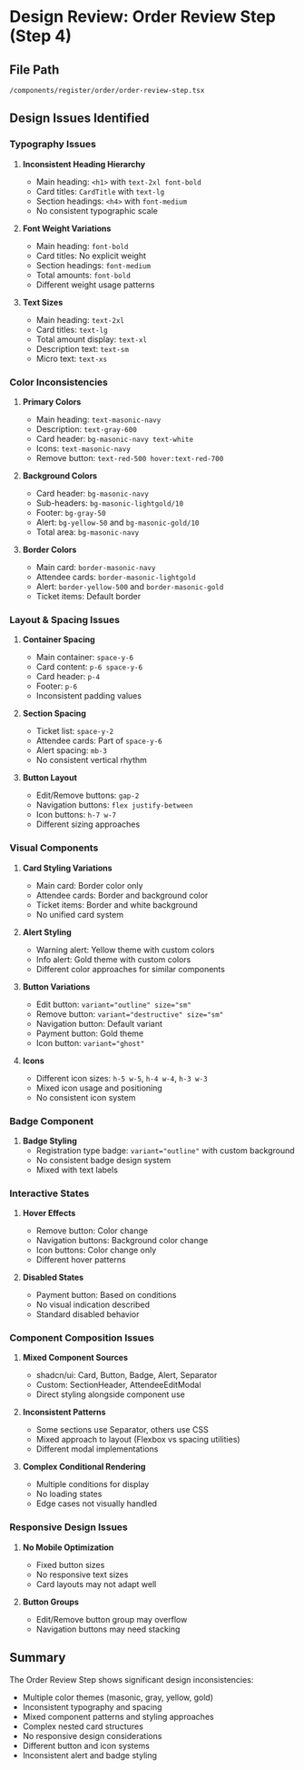 # Design Review: Order Review Step (Step 4)

## File Path
`/components/register/order/order-review-step.tsx`

## Design Issues Identified

### Typography Issues
1. **Inconsistent Heading Hierarchy**
   - Main heading: `<h1>` with `text-2xl font-bold`
   - Card titles: `CardTitle` with `text-lg`
   - Section headings: `<h4>` with `font-medium`
   - No consistent typographic scale

2. **Font Weight Variations**
   - Main heading: `font-bold`
   - Card titles: No explicit weight
   - Section headings: `font-medium`
   - Total amounts: `font-bold`
   - Different weight usage patterns

3. **Text Sizes**
   - Main heading: `text-2xl`
   - Card titles: `text-lg`
   - Total amount display: `text-xl`
   - Description text: `text-sm`
   - Micro text: `text-xs`

### Color Inconsistencies
1. **Primary Colors**
   - Main heading: `text-masonic-navy`
   - Description: `text-gray-600`
   - Card header: `bg-masonic-navy text-white`
   - Icons: `text-masonic-navy`
   - Remove button: `text-red-500 hover:text-red-700`

2. **Background Colors**
   - Card header: `bg-masonic-navy`
   - Sub-headers: `bg-masonic-lightgold/10`
   - Footer: `bg-gray-50`
   - Alert: `bg-yellow-50` and `bg-masonic-gold/10`
   - Total area: `bg-masonic-navy`

3. **Border Colors**
   - Main card: `border-masonic-navy`
   - Attendee cards: `border-masonic-lightgold`
   - Alert: `border-yellow-500` and `border-masonic-gold`
   - Ticket items: Default border

### Layout & Spacing Issues
1. **Container Spacing**
   - Main container: `space-y-6`
   - Card content: `p-6 space-y-6`
   - Card header: `p-4`
   - Footer: `p-6`
   - Inconsistent padding values

2. **Section Spacing**
   - Ticket list: `space-y-2`
   - Attendee cards: Part of `space-y-6`
   - Alert spacing: `mb-3`
   - No consistent vertical rhythm

3. **Button Layout**
   - Edit/Remove buttons: `gap-2`
   - Navigation buttons: `flex justify-between`
   - Icon buttons: `h-7 w-7`
   - Different sizing approaches

### Visual Components
1. **Card Styling Variations**
   - Main card: Border color only
   - Attendee cards: Border and background color
   - Ticket items: Border and white background
   - No unified card system

2. **Alert Styling**
   - Warning alert: Yellow theme with custom colors
   - Info alert: Gold theme with custom colors
   - Different color approaches for similar components

3. **Button Variations**
   - Edit button: `variant="outline" size="sm"`
   - Remove button: `variant="destructive" size="sm"`
   - Navigation button: Default variant
   - Payment button: Gold theme
   - Icon button: `variant="ghost"`

4. **Icons**
   - Different icon sizes: `h-5 w-5`, `h-4 w-4`, `h-3 w-3`
   - Mixed icon usage and positioning
   - No consistent icon system

### Badge Component
1. **Badge Styling**
   - Registration type badge: `variant="outline"` with custom background
   - No consistent badge design system
   - Mixed with text labels

### Interactive States
1. **Hover Effects**
   - Remove button: Color change
   - Navigation buttons: Background color change
   - Icon buttons: Color change only
   - Different hover patterns

2. **Disabled States**
   - Payment button: Based on conditions
   - No visual indication described
   - Standard disabled behavior

### Component Composition Issues
1. **Mixed Component Sources**
   - shadcn/ui: Card, Button, Badge, Alert, Separator
   - Custom: SectionHeader, AttendeeEditModal
   - Direct styling alongside component use

2. **Inconsistent Patterns**
   - Some sections use Separator, others use CSS
   - Mixed approach to layout (Flexbox vs spacing utilities)
   - Different modal implementations

3. **Complex Conditional Rendering**
   - Multiple conditions for display
   - No loading states
   - Edge cases not visually handled

### Responsive Design Issues
1. **No Mobile Optimization**
   - Fixed button sizes
   - No responsive text sizes
   - Card layouts may not adapt well

2. **Button Groups**
   - Edit/Remove button group may overflow
   - Navigation buttons may need stacking

## Summary
The Order Review Step shows significant design inconsistencies:
- Multiple color themes (masonic, gray, yellow, gold)
- Inconsistent typography and spacing
- Mixed component patterns and styling approaches
- Complex nested card structures
- No responsive design considerations
- Different button and icon systems
- Inconsistent alert and badge styling